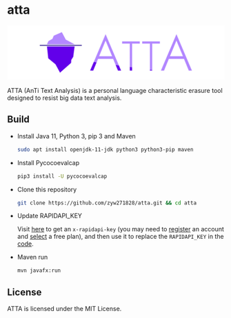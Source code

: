 # atta

![logo](res/img/atta_logo.png)

ATTA (AnTi Text Analysis) is a personal language characteristic erasure tool designed to resist big data text analysis.

## Build

* Install Java 11, Python 3, pip 3 and Maven

  ```bash
  sudo apt install openjdk-11-jdk python3 python3-pip maven
  ```

* Install Pycocoevalcap

  ```bash
  pip3 install -U pycocoevalcap
  ```

* Clone this repository

  ```bash
  git clone https://github.com/zyw271828/atta.git && cd atta
  ```

* Update RAPIDAPI_KEY

  Visit [here](https://rapidapi.com/googlecloud/api/google-translate1/endpoints) to get an `x-rapidapi-key` (you may need to [register](https://rapidapi.com/signup) an account and [select](https://rapidapi.com/googlecloud/api/google-translate1/pricing) a free plan), and then use it to replace the `RAPIDAPI_KEY` in the [code](src/main/java/com/github/atta/Translator.java).

* Maven run

  ```bash
  mvn javafx:run
  ```

## License

ATTA is licensed under the MIT License.

